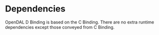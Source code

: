 # Dependencies

OpenDAL D Binding is based on the C Binding.
There are no extra runtime dependencies except those conveyed from C Binding.
